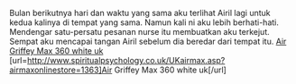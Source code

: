 Bulan berikutnya hari dan waktu yang sama aku terlihat Airil lagi untuk kedua kalinya di tempat yang sama. Namun kali ni aku lebih berhati-hati. Mendengar satu-persatu pesanan nurse itu membuatkan aku terkejut. Sempat aku mencapai tangan Airil sebelum dia beredar dari tempat itu.
 <a href="http://www.spiritualpsychology.co.uk/UKairmax.asp?airmaxonlinestore=1363" >Air Griffey Max 360 white uk</a>
[url=http://www.spiritualpsychology.co.uk/UKairmax.asp?airmaxonlinestore=1363]Air Griffey Max 360 white uk[/url]